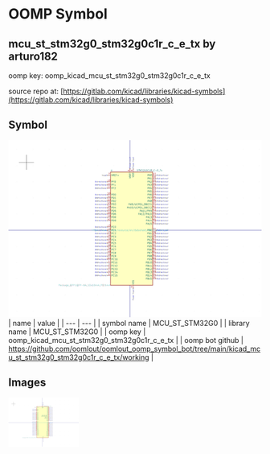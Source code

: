 # OOMP Symbol  
## mcu_st_stm32g0_stm32g0c1r_c_e_tx  by arturo182  
  
oomp key: oomp_kicad_mcu_st_stm32g0_stm32g0c1r_c_e_tx  
  
source repo at: [https://gitlab.com/kicad/libraries/kicad-symbols](https://gitlab.com/kicad/libraries/kicad-symbols)  
## Symbol  
  
[![working.png](working_600.png)](working.png)  
| name | value | 
| --- | --- | 
| symbol name | MCU_ST_STM32G0 | 
| library name | MCU_ST_STM32G0 | 
| oomp key | oomp_kicad_mcu_st_stm32g0_stm32g0c1r_c_e_tx | 
| oomp bot github | https://github.com/oomlout/oomlout_oomp_symbol_bot/tree/main/kicad_mcu_st_stm32g0_stm32g0c1r_c_e_tx/working | 
## Images  
  
[![working.png](working_140.png)](working.png)  
